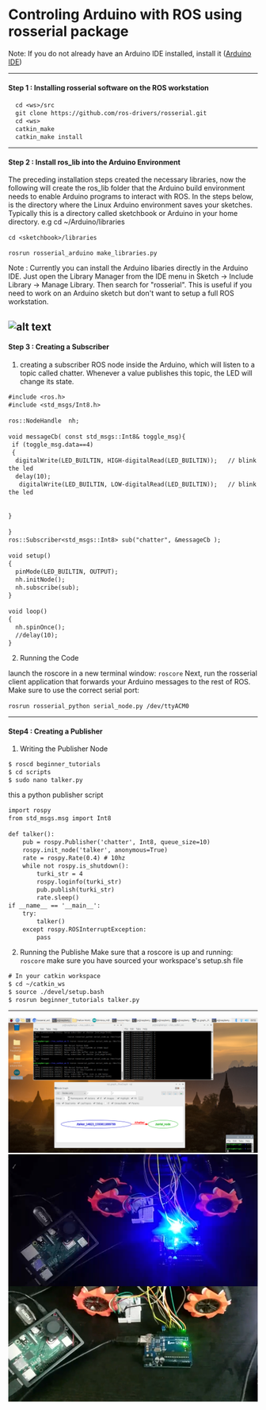 # Controling Arduino with ROS using rosserial package


Note:  If you do not already have an Arduino IDE installed, install it ([Arduino IDE](http://arduino.cc/en/Main/Software))

-------------------------------
#### Step 1 : Installing rosserial software on the ROS workstation 

```
  cd <ws>/src
  git clone https://github.com/ros-drivers/rosserial.git
  cd <ws>
  catkin_make
  catkin_make install

```
--------------------------
#### Step 2 : Install ros_lib into the Arduino Environment

The preceding installation steps created the necessary libraries, now the following will create the ros_lib folder that the Arduino build environment needs to enable Arduino programs to interact with ROS.
In the steps below, <sketchbook> is the directory where the Linux Arduino environment saves your sketches. Typically this is a directory called sketchbook or Arduino in your home directory. e.g cd ~/Arduino/libraries

`cd <sketchbook>/libraries`

`rosrun rosserial_arduino make_libraries.py `

Note : Currently you can install the Arduino libaries directly in the Arduino IDE. Just open the Library Manager from the IDE menu in Sketch -> Include Library -> Manage Library. Then search for "rosserial". This is useful if you need to work on an Arduino sketch but don't want to setup a full ROS workstation.

![alt text](http://wiki.ros.org/rosserial_arduino/Tutorials/Arduino%20IDE%20Setup?action=AttachFile&do=get&target=arduino_ide_examples_screenshot.png)
----------------------------------------------------------------------

#### Step 3 : Creating a Subscriber

1. creating a subscriber ROS node inside the Arduino, which will listen to a topic called chatter. Whenever a value publishes this topic, the LED will change its state.

```
#include <ros.h>
#include <std_msgs/Int8.h>

ros::NodeHandle  nh;

void messageCb( const std_msgs::Int8& toggle_msg){
 if (toggle_msg.data==4)
 {
  digitalWrite(LED_BUILTIN, HIGH-digitalRead(LED_BUILTIN));   // blink the led
  delay(10);
   digitalWrite(LED_BUILTIN, LOW-digitalRead(LED_BUILTIN));   // blink the led
  

}

}
ros::Subscriber<std_msgs::Int8> sub("chatter", &messageCb );

void setup()
{ 
  pinMode(LED_BUILTIN, OUTPUT);
  nh.initNode();
  nh.subscribe(sub);
}

void loop()
{  
  nh.spinOnce();
  //delay(10);
}
```

2. Running the Code

 launch the roscore in a new terminal window: `roscore`
 Next, run the rosserial client application that forwards your Arduino messages to the rest of ROS. Make sure to use the correct serial port:

`rosrun rosserial_python serial_node.py /dev/ttyACM0 `

----------------------------------------------------
#### Step4 :  Creating a Publisher

1. Writing the Publisher Node
```
$ roscd beginner_tutorials
$ cd scripts
$ sudo nano talker.py 
```
this a python publisher script
```
import rospy
from std_msgs.msg import Int8

def talker():
    pub = rospy.Publisher('chatter', Int8, queue_size=10)
    rospy.init_node('talker', anonymous=True)
    rate = rospy.Rate(0.4) # 10hz
    while not rospy.is_shutdown():
        turki_str = 4
        rospy.loginfo(turki_str)
        pub.publish(turki_str)
        rate.sleep()
if __name__ == '__main__':
    try:
        talker()
    except rospy.ROSInterruptException:
        pass
```

2. Running the Publishe
Make sure that a roscore is up and running: `roscore`
make sure you have sourced your workspace's setup.sh file 
```
# In your catkin workspace
$ cd ~/catkin_ws
$ source ./devel/setup.bash
$ rosrun beginner_tutorials talker.py 
```
-----------------------------------------------------------------------
![alt text](https://github.com/Eng-Turki-Alameer/S-M-Path3/blob/master/Control%20Arduino%20With%20ROS/test.png)
![alt text](https://github.com/Eng-Turki-Alameer/S-M-Path3/blob/master/Control%20Arduino%20With%20ROS/test2.png)

